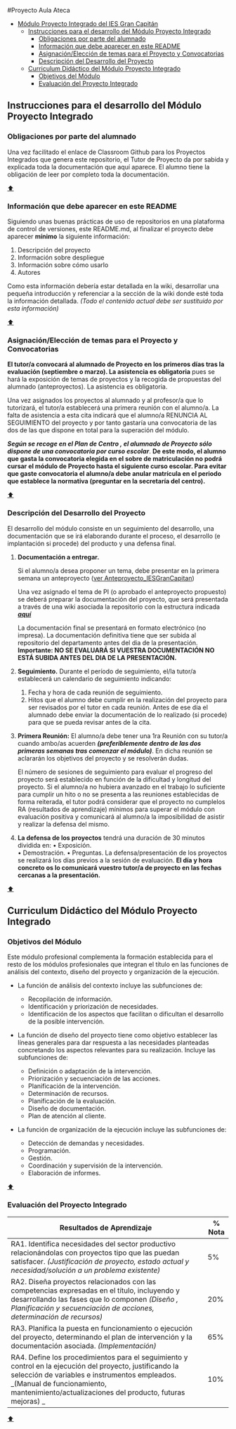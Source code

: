 #Proyecto Aula Ateca


- [Módulo Proyecto Integrado del IES Gran Capitán](#módulo-proyecto-integrado-del-ies-gran-capitán)
  - [Instrucciones para el desarrollo del Módulo Proyecto Integrado](#instrucciones-para-el-desarrollo-del-módulo-proyecto-integrado)
    - [Obligaciones por parte del alumnado](#obligaciones-por-parte-del-alumnado)
    - [Información que debe aparecer en este README](#información-que-debe-aparecer-en-este-readme)
    - [Asignación/Elección de temas para el Proyecto y Convocatorias](#asignaciónelección-de-temas-para-el-proyecto-y-convocatorias)
    - [Descripción del Desarrollo del Proyecto](#descripción-del-desarrollo-del-proyecto)
  - [Curriculum  Didáctico del Módulo Proyecto Integrado](#curriculum--didáctico-del-módulo-proyecto-integrado)
    - [Objetivos del Módulo](#objetivos-del-módulo)
    - [Evaluación del Proyecto Integrado](#evaluación-del-proyecto-integrado)

## Instrucciones para el desarrollo del Módulo Proyecto Integrado

### Obligaciones por parte del alumnado
Una vez facilitado el enlace de Classroom Github para los Proyectos Integrados que genera este repositorio, el Tutor de Proyecto da por sabida y explicada toda la documentación que aquí aparece. El alumno tiene la obligación de leer por completo toda la documentación.

[:arrow_up:](#módulo-proyecto-integrado-del-ies-gran-capitán)

### Información que debe aparecer en este README
Siguiendo unas buenas prácticas de uso de repositorios en una plataforma de control de versiones, este README.md, al finalizar el proyecto debe aparecer **mínimo** la siguiente información:

1. Descripción del proyecto
2. Información sobre despliegue
3. Información sobre cómo usarlo
4. Autores

Como esta información debería estar detallada en la wiki, desarrollar una pequeña introducción y referenciar a la sección de la wiki donde esté toda la información detallada. _(Todo el contenido actual debe ser sustituido por esta información)_

[:arrow_up:](#módulo-proyecto-integrado-del-ies-gran-capitán)

### Asignación/Elección de temas para el Proyecto y Convocatorias
__El tutor/a convocará al alumnado de Proyecto en los primeros días tras la evaluación (septiembre o marzo). La asistencia es obligatoria__ pues se hará la exposición  de temas de proyectos y la recogida de propuestas del alumnado (anteproyectos). La asistencia es obligatoria.

Una vez asignados los proyectos al alumnado y al profesor/a que lo tutorizará, el tutor/a establecerá una primera reunión con el alumno/a. La falta de asistencia a esta cita indicará que el alumno/a RENUNCIA AL SEGUIMIENTO del proyecto y por tanto gastaría una convocatoria de las dos de las que dispone en total  para la superación del módulo.

_**Según se recoge en el Plan de Centro , el alumnado de Proyecto sólo dispone de una convocatoria por curso escolar**_. **De este modo, el alumno que gasta la convocatoria elegida en el sobre de matriculación no podrá cursar el módulo de Proyecto hasta el siguiente curso escolar.  Para evitar que gaste convocatoria el alumno/a debe anular matrícula en el periodo que establece la normativa (preguntar en la secretaría del centro).**

[:arrow_up:](#módulo-proyecto-integrado-del-ies-gran-capitán)
### Descripción del Desarrollo del Proyecto
El desarrollo del módulo consiste en un seguimiento del desarrollo, una documentación que se irá elaborando durante el proceso, el desarrollo (e implantación si procede)  del producto  y una defensa final.

1. **Documentación a entregar.**

    Si el alumno/a desea proponer un tema, debe presentar en la primera semana un anteproyecto ([ver Anteproyecto_IESGranCapitan](Anteproyecto_IESGranCapitan.odt))

    Una vez asignado el tema de PI (o aprobado el anteproyecto propuesto) se deberá preparar la documentación del proyecto, que será presentada a través de una wiki asociada la repositorio con la estructura indicada _**[aquí](https://github.com/iesgrancapitan-proyectos/Plantilla_Documentacion_Wiki_PI/wiki)**_ 

    La documentación final se presentará en formato electrónico (no impresa). La documentación definitiva tiene que ser subida al repositorio del departamento antes del dia de la presentación.
**Importante: NO SE EVALUARÁ SI VUESTRA DOCUMENTACIÓN NO ESTÁ SUBIDA ANTES DEL DIA DE LA PRESENTACIÓN.**

2. **Seguimiento.** Durante el período de seguimiento, el/la tutor/a establecerá un calendario de seguimiento indicando:
   1. Fecha y hora de cada reunión de seguimiento.
   2. Hitos que el alumno debe cumplir en la realización del proyecto para ser revisados por el tutor en cada reunión. Antes de ese dia el alumnado debe enviar la documentación de lo realizado (si procede) para que se pueda revisar antes de la cita.

3. **Primera Reunión:** El alumno/a debe tener una 1ra Reunión con su tutor/a  cuando ambo/as acuerden _**(preferiblemente dentro de las dos primeras semanas tras comenzar el módulo)**_. En dicha reunión se aclararán los objetivos del proyecto y se resolverán dudas. 

    El número de sesiones de seguimiento para evaluar el progreso del proyecto será establecido en función de la dificultad y longitud del proyecto. Si el alumno/a  no hubiera avanzado en el trabajo lo suficiente para cumplir un hito o no se presenta a las reuniones establecidas de forma reiterada, el tutor podrá considerar que el proyecto no cumplelos RA (resultados de aprendizaje)  mínimos para superar el módulo con evaluación positiva y comunicará al alumno/a la imposibilidad de asistir y realizar la defensa del mismo.
 
4. **La defensa de los proyectos** tendrá una duración de 30 minutos dividida en:
    • Exposición. 	
    • Demostración.
    • Preguntas. 
La defensa/presentación de los proyectos se realizará los días previos a la sesión de evaluación. **El día y hora concreto os lo comunicará vuestro tutor/a de proyecto en las fechas cercanas a la presentación.**

[:arrow_up:](#módulo-proyecto-integrado-del-ies-gran-capitán)

## Curriculum  Didáctico del Módulo Proyecto Integrado
### Objetivos del Módulo

Este módulo profesional complementa la formación establecida para el resto de los módulos profesionales que integran el título en las funciones de análisis del contexto, diseño del proyecto y organización de la ejecución.
- La función de análisis del contexto 	incluye las subfunciones de: 	
  - Recopilación de información. 
  - Identificación y priorización de necesidades.
  - Identificación de los aspectos que facilitan o dificultan el desarrollo de la posible intervención.

- La función de diseño del proyecto 	tiene como objetivo establecer las líneas generales para dar respuesta a las necesidades planteadas concretando los aspectos relevantes para su realización. Incluye las subfunciones de: 
  - Definición o adaptación de la intervención.
  - Priorización y secuenciación de las acciones.
  - Planificación de la intervención.
  - Determinación de recursos.
  - Planificación de la evaluación.
  - Diseño de documentación.
  - Plan de atención al cliente.

- La función de organización de la ejecución incluye las subfunciones de: 
  - Detección de demandas y necesidades.
  - Programación.
  - Gestión.
  - Coordinación y supervisión de la intervención.
  - Elaboración de informes.

[:arrow_up:](#módulo-proyecto-integrado-del-ies-gran-capitán)
### Evaluación del Proyecto Integrado

| Resultados de Aprendizaje | % Nota |
| -- | -- | 
| RA1. Identifica necesidades del sector productivo relacionándolas con proyectos tipo que las puedan satisfacer. _(Justificación de proyecto, estado actual y necesidad/solución a un problema existente)_ | 5% |
| RA2. Diseña proyectos relacionados con las competencias expresadas en el título, incluyendo y desarrollando las fases que lo componen _(Diseño , Planificación y secuenciación de acciones, determinación de recursos)_ | 20% |
| RA3. Planifica la puesta en funcionamiento o ejecución del proyecto, determinando el plan de intervención y la documentación asociada. _(Implementación)_ | 65% |
| RA4. Define los procedimientos para el seguimiento y control en la ejecución del proyecto, justificando la selección de variables e instrumentos empleados. _(Manual de funcionamiento,  mantenimiento/actualizaciones  del producto,  futuras mejoras) _ | 10% |

[:arrow_up:](#módulo-proyecto-integrado-del-ies-gran-capitán)

